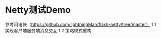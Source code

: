 # Netty测试Demo
参考闪电侠（https://github.com/lightningMan/flash-netty/tree/master）
1.1 实现客户端服务端消息交互
1.2 策略模式重构

